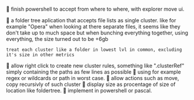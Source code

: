 🔳 finish powershell to accept from where to where, with explorer move ui.

🔳 a folder tree aplication that accepts file lists as single cluster.
    like for example "Opera" when looking at there separate files, it seems like they don't take up to much space
    but when bunching everything together, using everything, the size turned out to be +6gb

    treat each cluster like a folder in lowest lvl in common, excluding it's size in other metrics
  🔳 allow right click to create new cluster rules, something like ".clusterRef" simply containing the paths as few lines as possible
  🔳 using for example regex or wildcards or path in worst case.
  🔳 allow actions such as move, copy recursivly of such cluster
  🔳 display size as procentage of size of location like foldertree.
  🔳 implement in powershell or pascal.
